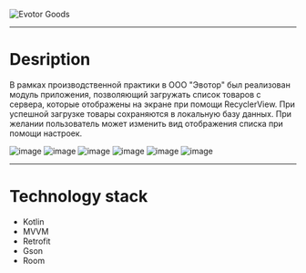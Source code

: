 ![Evotor Goods](https://user-images.githubusercontent.com/60951622/165723855-cb6049e8-1442-4432-b5dc-0c74ba193cd9.png)
____
# Desription
В рамках производственной практики в ООО "Эвотор" был реализован модуль приложения,
позволяющий загружать список товаров с сервера, которые отображены на экране при помощи RecyclerView.
При успешной загрузке товары сохраняются в локальную базу данных.
При желании пользователь может изменить вид отображения списка при помощи настроек.

![image](https://user-images.githubusercontent.com/60951622/165727662-06b42c9e-54fe-4bfa-8903-32f4d94bea77.png)
![image](https://user-images.githubusercontent.com/60951622/165727784-06ae81bc-740b-4880-aac8-97008f33fe8d.png)
![image](https://user-images.githubusercontent.com/60951622/165727871-bc952bba-174a-443f-9267-6f6847b341eb.png)
![image](https://user-images.githubusercontent.com/60951622/165727929-56886809-4f8f-42fe-b1e2-f79bbe56de0c.png)
![image](https://user-images.githubusercontent.com/60951622/165728005-42ca496d-3c0d-4815-85db-87ee90ba494d.png)
![image](https://user-images.githubusercontent.com/60951622/165728074-f21aa342-7bd8-47d4-81fd-60a138b477c3.png)

____
# Technology stack
- Kotlin
- MVVM
- Retrofit
- Gson
- Room
